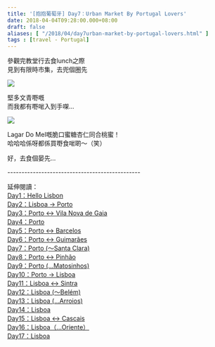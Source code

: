```yaml
---
title: '[抱抱葡萄牙] Day7：Urban Market By Portugal Lovers'
date: 2018-04-04T09:28:00.000+08:00
draft: false
aliases: [ "/2018/04/day7urban-market-by-portugal-lovers.html" ]
tags : [travel - Portugal]
---
```


參觀完教堂行去食lunch之際  
見到有限時市集，去兜個圈先  

[![](https://c1.staticflickr.com/5/4310/35163485804_44411d559b_z.jpg)](https://c1.staticflickr.com/5/4310/35163485804_44411d559b_z.jpg)

堅多文青嘢嘅  
而我都有嘢啱入到手㗎...  

[![](https://c1.staticflickr.com/5/4403/35593307273_47927ee997_z.jpg)](https://c1.staticflickr.com/5/4403/35593307273_47927ee997_z.jpg)

Lagar Do Mel嘅脆口蜜糖杏仁同合桃蜜！  
哈哈哈係呀都係買嘢食啱啲～（笑）  
  
好，去食個晏先...  
  
\-----------------------------------------------  
  
  
延伸閱讀：  
[Day1：Hello Lisbon](https://www.hidie.net/2017/07/day1hello-lisbon.html)  
[Day2：Lisboa → Porto](https://www.hidie.net/2017/07/day2lisboa-porto.html)  
[Day3：Porto ↔ Vila Nova de Gaia](https://www.hidie.net/2017/07/day3porto-vila-nova-de-gaia.html)  
[Day4：Porto](http://www.hidie.net/2017/07/day4porto.html)  
[Day5：Porto ↔ Barcelos](http://www.hidie.net/2017/07/day5porto-barcelos.html)  
[Day6：Porto ↔ Guimarães](http://www.hidie.net/2017/07/day6porto-guimaraes.html)  
[Day7：Porto (～Santa Clara)](http://www.hidie.net/2017/08/day7porto-santa-clara.html)  
[Day8：Porto ↔ Pinhão](http://www.hidie.net/2017/08/day8porto-pinhao.html)  
[Day9：Porto (...Matosinhos)](http://www.hidie.net/2017/08/day9porto-matosinhos.html)  
[Day10：Porto → Lisboa](http://www.hidie.net/2017/08/day10porto-lisboa.html)  
[Day11：Lisboa ↔ Sintra](http://www.hidie.net/2017/08/day11lisboa-sintra.html)  
[Day12：Lisboa (～Belém)](http://www.hidie.net/2017/08/day12lisboa-belem.html)  
[Day13：Lisboa (...Arroios)](http://www.hidie.net/2017/08/day13lisboa-arroios.html)  
[Day14：Lisboa](http://www.hidie.net/2017/08/day14lisboa.html)  
[Day15：Lisboa ↔ Cascais](http://www.hidie.net/2017/08/day15lisboa-cascais.html)  
[Day16：Lisboa（...Oriente）](http://www.hidie.net/2017/08/day16lisboaoriente.html)  
[Day17：Lisboa](http://www.hidie.net/2017/08/day17lisboa.html)